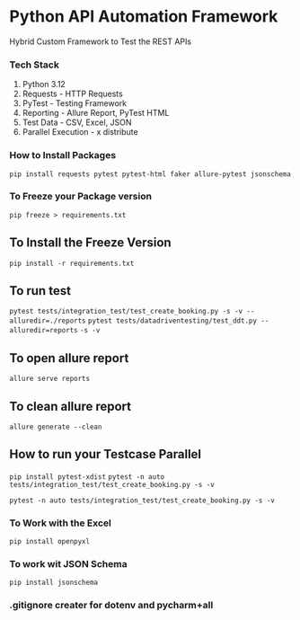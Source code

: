 # Python API Automation Framework

Hybrid Custom Framework to Test the REST APIs



### Tech Stack
1. Python 3.12
2. Requests - HTTP Requests
3. PyTest - Testing Framework
4. Reporting - Allure Report, PyTest HTML
5. Test Data - CSV, Excel, JSON
6. Parallel Execution - x distribute



### How to Install Packages
`` pip install requests pytest pytest-html faker allure-pytest jsonschema
``

### To Freeze your Package version
`` pip freeze > requirements.txt ``

## To Install the Freeze Version
``pip install -r requirements.txt``

## To run test 
``pytest tests/integration_test/test_create_booking.py -s -v --alluredir=./reports``
``pytest tests/datadriventesting/test_ddt.py --alluredir=reports``
  `` -s -v ``
## To open allure report 
``allure serve reports``
## To clean allure report 
``allure generate --clean``

## How to run your Testcase Parallel 
`` pip install pytest-xdist ``
`` pytest -n auto tests/integration_test/test_create_booking.py -s -v `` 


``pytest -n auto tests/integration_test/test_create_booking.py -s -v
``

### To Work with the Excel
``pip install openpyxl``


### To work wit JSON Schema
```pip install jsonschema```

### .gitignore creater for dotenv and pycharm+all
